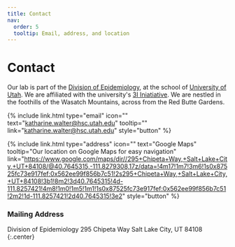 ```yaml
---
title: Contact
nav:
  order: 5
  tooltip: Email, address, and location
---
```


# <i class="fas fa-envelope"></i>Contact

Our lab is part of the [Division of Epidemiology](https://medicine.utah.edu/internal-medicine/epidemiology), at the school of [University of Utah](https://medicine.utah.edu/). We are affiliated with the university's [3I Iniatiative](https://uofuhealth.utah.edu/immunology-inflammation-infectious-diseases). We are nestled in the foothills of the Wasatch Mountains, across from the Red Butte Gardens. 


{%
  include link.html
  type="email"
  icon=""
  text="katharine.walter@hsc.utah.edu"
  tooltip=""
  link="katharine.walter@hsc.utah.edu"
  style="button"
%}

{%
  include link.html
  type="address"
  icon=""
  text="Google Maps"
  tooltip="Our location on Google Maps for easy navigation"
  link="https://www.google.com/maps/dir//295+Chipeta+Way,+Salt+Lake+City,+UT+84108/@40.7645315,-111.8279308,17z/data=!4m17!1m7!3m6!1s0x87525fc73e917fef:0x562ee99f856b7c51!2s295+Chipeta+Way,+Salt+Lake+City,+UT+84108!3b1!8m2!3d40.7645315!4d-111.8257421!4m8!1m0!1m5!1m1!1s0x87525fc73e917fef:0x562ee99f856b7c51!2m2!1d-111.8257421!2d40.7645315!3e2"
  style="button"
%}

### <i class="fas fa-mail-bulk"></i>Mailing Address

Division of Epidemiology 
295 Chipeta Way
Salt Lake City, UT 84108
{:.center}